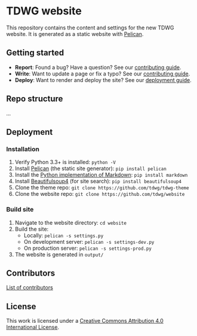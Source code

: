# TDWG website

This repository contains the content and settings for the new TDWG website. It is generated as a static website with [Pelican](http://docs.getpelican.com/).

## Getting started

* **Report**: Found a bug? Have a question? See our [contributing guide](CONTRIBUTING.md).
* **Write**: Want to update a page or fix a typo? See our [contributing guide](CONTRIBUTING.md).
* **Deploy**: Want to render and deploy the site? See our [deployment guide](#deployment).

## Repo structure

...

## Deployment

### Installation

1. Verify Python 3.3+ is installed: `python -V`
2. Install [Pelican](http://docs.getpelican.com/en/stable/install.html) (the static site generator): `pip install pelican`
3. Install the [Python implementation of Markdown](https://pypi.python.org/pypi/Markdown): `pip install markdown`
4. Install [Beautifulsoup4](https://pypi.python.org/pypi/beautifulsoup4) (for site search): `pip install beautifulsoup4`
5. Clone the theme repo: `git clone https://github.com/tdwg/tdwg-theme`
6. Clone the website repo: `git clone https://github.com/tdwg/website`

### Build site

1. Navigate to the website directory: `cd website`
2. Build the site:
    * Locally: `pelican -s settings.py`
    * On development server: `pelican -s settings-dev.py`
    * On production server: `pelican -s settings-prod.py`
3. The website is generated in `output/`

## Contributors

[List of contributors](https://github.com/tdwg/website/contributors)

## License

This work is licensed under a [Creative Commons Attribution 4.0 International License](https://creativecommons.org/licenses/by/4.0/).
